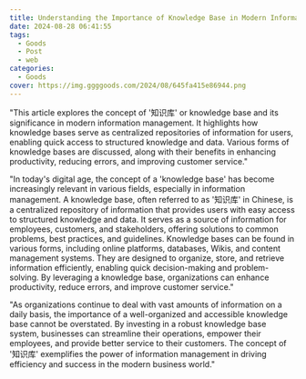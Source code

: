 ```yaml
---
title: Understanding the Importance of Knowledge Base in Modern Information Management
date: 2024-08-28 06:41:55
tags:
  - Goods
  - Post
  - web
categories:
  - Goods
cover: https://img.ggggoods.com/2024/08/645fa415e86944.png
---
```


"This article explores the concept of '知识库' or knowledge base and its significance in modern information management. It highlights how knowledge bases serve as centralized repositories of information for users, enabling quick access to structured knowledge and data. Various forms of knowledge bases are discussed, along with their benefits in enhancing productivity, reducing errors, and improving customer service."

"In today's digital age, the concept of a 'knowledge base' has become increasingly relevant in various fields, especially in information management. A knowledge base, often referred to as '知识库' in Chinese, is a centralized repository of information that provides users with easy access to structured knowledge and data. It serves as a source of information for employees, customers, and stakeholders, offering solutions to common problems, best practices, and guidelines. Knowledge bases can be found in various forms, including online platforms, databases, Wikis, and content management systems. They are designed to organize, store, and retrieve information efficiently, enabling quick decision-making and problem-solving. By leveraging a knowledge base, organizations can enhance productivity, reduce errors, and improve customer service."

"As organizations continue to deal with vast amounts of information on a daily basis, the importance of a well-organized and accessible knowledge base cannot be overstated. By investing in a robust knowledge base system, businesses can streamline their operations, empower their employees, and provide better service to their customers. The concept of '知识库' exemplifies the power of information management in driving efficiency and success in the modern business world."
